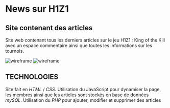 # News sur H1Z1

## Site contenant des articles

Site web contenant tous les derniers articles sur le jeu H1Z1 : King of the Kill avec un espace commentaire ainsi que toutes les informations sur les tournois. 

![wireframe](http://thumb.ibb.co/kZqGt5/maquette_bot.jpg "wireframe 1")
![wireframe](http://thumb.ibb.co/eFzn0k/maquette_top.jpg "wireframe 1")

## TECHNOLOGIES

Site fait en *HTML* / *CSS*. Utilisation du JavaScript pour dynamiser la page, les membres ainsi que les articles sont stockés en base de données *mySQL*.
Utilisation du *PHP* pour ajouter, modifier et supprimer des articles